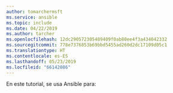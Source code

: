 ```yaml
---
author: tomarchermsft
ms.service: ansible
ms.topic: include
ms.date: 04/22/2019
ms.author: tarcher
ms.openlocfilehash: 12dc290572305489409f0ab80ee4f3a434042332
ms.sourcegitcommit: 778e7376853b69bbd5455ad260d2dc17109d05c1
ms.translationtype: HT
ms.contentlocale: es-ES
ms.lasthandoff: 05/23/2019
ms.locfileid: "66142086"
---
```

En este tutorial, se usa Ansible para: